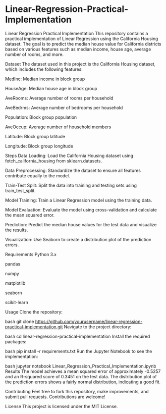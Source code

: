 # Linear-Regression-Practical-Implementation
Linear Regression Practical Implementation
This repository contains a practical implementation of Linear Regression using the California Housing dataset. The goal is to predict the median house value for California districts based on various features such as median income, house age, average number of rooms, and more.

Dataset
The dataset used in this project is the California Housing dataset, which includes the following features:

MedInc: Median income in block group

HouseAge: Median house age in block group

AveRooms: Average number of rooms per household

AveBedrms: Average number of bedrooms per household

Population: Block group population

AveOccup: Average number of household members

Latitude: Block group latitude

Longitude: Block group longitude

Steps
Data Loading: Load the California Housing dataset using fetch_california_housing from sklearn.datasets.

Data Preprocessing: Standardize the dataset to ensure all features contribute equally to the model.

Train-Test Split: Split the data into training and testing sets using train_test_split.

Model Training: Train a Linear Regression model using the training data.

Model Evaluation: Evaluate the model using cross-validation and calculate the mean squared error.

Prediction: Predict the median house values for the test data and visualize the results.

Visualization: Use Seaborn to create a distribution plot of the prediction errors.

Requirements
Python 3.x

pandas

numpy

matplotlib

seaborn

scikit-learn

Usage
Clone the repository:

bash
git clone https://github.com/yourusername/linear-regression-practical-implementation.git
Navigate to the project directory:

bash
cd linear-regression-practical-implementation
Install the required packages:

bash
pip install -r requirements.txt
Run the Jupyter Notebook to see the implementation:

bash
jupyter notebook Linear_Regression_Practical_Implementation.ipynb
Results
The model achieves a mean squared error of approximately -0.5257 and an R-squared score of 0.3451 on the test data. The distribution plot of the prediction errors shows a fairly normal distribution, indicating a good fit.

Contributing
Feel free to fork this repository, make improvements, and submit pull requests. Contributions are welcome!

License
This project is licensed under the MIT License.
